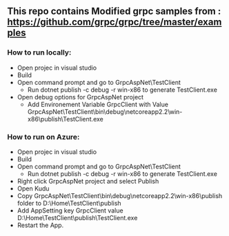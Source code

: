 

## This repo contains Modified grpc samples from : https://github.com/grpc/grpc/tree/master/examples

### How to run locally:
- Open projec in visual studio
- Build
- Open command prompt and go to GrpcAspNet\TestClient
  - Run dotnet publish -c debug -r win-x86 to generate TestClient.exe
- Open debug options for GrpcAspNet project
  - Add Environement Variable GrpcClient with Value GrpcAspNet\TestClient\bin\debug\netcoreapp2.2\win-x86\publish\TestClient.exe

### How to run on Azure:
- Open projec in visual studio
- Build
- Open command prompt and go to GrpcAspNet\TestClient
  - Run dotnet publish -c debug -r win-x86 to generate TestClient.exe
- Right click GrpcAspNet project and select Publish 
- Open Kudu 
 - Copy GrpcAspNet\TestClient\bin\debug\netcoreapp2.2\win-x86\publish folder to D:\Home\TestClient\publish
- Add AppSetting key GrpcClient value  D:\Home\TestClient\publish\TestClient.exe
- Restart the App.
